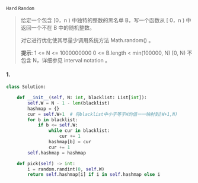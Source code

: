 `Hard`  `Random`

> 给定一个包含 [0，n ) 中独特的整数的黑名单 B，写一个函数从 [ 0，n ) 中返回一个不在 B 中的随机整数。
>
> 对它进行优化使其尽量少调用系统方法 Math.random() 。
>
> **提示**:
> 1 <= N <= 1000000000
> 0 <= B.length < min(100000, N)
> [0, N) 不包含 N，详细参见 interval notation 。

#### 1. 

```python
class Solution:

    def __init__(self, N: int, blacklist: List[int]):
        self.W = N - 1 - len(blacklist)
        hashmap = {}
        cur = self.W+1  # 将blacklist中小于等于W的值一一映射到[W+1,N)
        for b in blacklist:
            if b <= self.W:
                while cur in blacklist:
                    cur += 1
                hashmap[b] = cur
                cur += 1
        self.hashmap = hashmap

    def pick(self) -> int:
        i = random.randint(0, self.W)
        return self.hashmap[i] if i in self.hashmap else i
```


